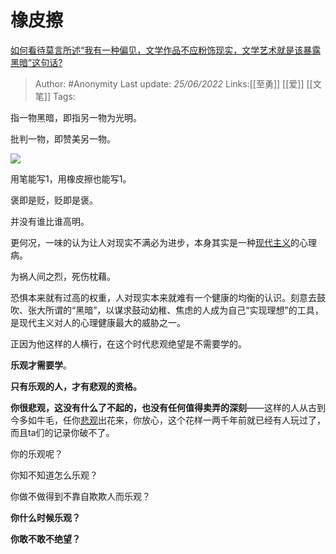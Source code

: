 # 橡皮擦
[如何看待莫言所述“我有一种偏见，文学作品不应粉饰现实，文学艺术就是该暴露黑暗”这句话?](https://www.zhihu.com/question/532332332/answer/2533602204)

> Author: #Anonymity
> Last update: *25/06/2022*
> Links:[[至勇]] [[爱]] [[文笔]]
> Tags:

指一物黑暗，即指另一物为光明。

批判一物，即赞美另一物。

![](https://pica.zhimg.com/50/v2-4425d1ca60bfc0df2d8c1d3dc5ead2cb_720w.jpg?source=1940ef5c)

用笔能写1，用橡皮擦也能写1。

褒即是贬，贬即是褒。

并没有谁比谁高明。

更何况，一味的认为让人对现实不满必为进步，本身其实是一种[现代主义](https://www.zhihu.com/search?q=%E7%8E%B0%E4%BB%A3%E4%B8%BB%E4%B9%89&search_source=Entity&hybrid_search_source=Entity&hybrid_search_extra=%7B%22sourceType%22%3A%22answer%22%2C%22sourceId%22%3A2533602204%7D)的心理病。

为祸人间之烈，死伤枕藉。

恐惧本来就有过高的权重，人对现实本来就难有一个健康的均衡的认识。刻意去鼓吹、张大所谓的“黑暗”，以谋求鼓动幼稚、焦虑的人成为自己“实现理想”的工具，是现代主义对人的心理健康最大的威胁之一。

正因为他这样的人横行，在这个时代悲观绝望是不需要学的。

**乐观才需要学**。

**只有乐观的人，才有悲观的资格。**

**你很悲观，这没有什么了不起的，也没有任何值得卖弄的深刻**——这样的人从古到今多如牛毛，任你[悲观](https://www.zhihu.com/search?q=%E6%82%B2%E8%A7%82&search_source=Entity&hybrid_search_source=Entity&hybrid_search_extra=%7B%22sourceType%22%3A%22answer%22%2C%22sourceId%22%3A2533602204%7D)出花来，你放心，这个花样一两千年前就已经有人玩过了，而且ta们的记录你破不了。

你的乐观呢？

你知不知道怎么乐观？

你做不做得到不靠自欺欺人而乐观？

**你什么时候乐观？**

**你敢不敢不绝望？**

